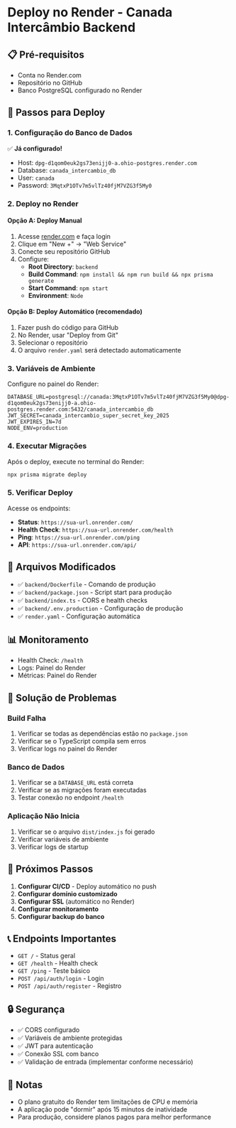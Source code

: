 # Deploy no Render - Canada Intercâmbio Backend

## 📋 Pré-requisitos

- Conta no Render.com
- Repositório no GitHub
- Banco PostgreSQL configurado no Render

## 🚀 Passos para Deploy

### 1. Configuração do Banco de Dados
✅ **Já configurado!**
- Host: `dpg-d1qom0euk2gs73enijj0-a.ohio-postgres.render.com`
- Database: `canada_intercambio_db`
- User: `canada`
- Password: `3MqtxP1OTv7m5vlTz40fjM7VZG3f5My0`

### 2. Deploy no Render

#### Opção A: Deploy Manual
1. Acesse [render.com](https://render.com) e faça login
2. Clique em "New +" → "Web Service"
3. Conecte seu repositório GitHub
4. Configure:
   - **Root Directory**: `backend`
   - **Build Command**: `npm install && npm run build && npx prisma generate`
   - **Start Command**: `npm start`
   - **Environment**: `Node`

#### Opção B: Deploy Automático (recomendado)
1. Fazer push do código para GitHub
2. No Render, usar "Deploy from Git"
3. Selecionar o repositório
4. O arquivo `render.yaml` será detectado automaticamente

### 3. Variáveis de Ambiente

Configure no painel do Render:
```
DATABASE_URL=postgresql://canada:3MqtxP1OTv7m5vlTz40fjM7VZG3f5My0@dpg-d1qom0euk2gs73enijj0-a.ohio-postgres.render.com:5432/canada_intercambio_db
JWT_SECRET=canada_intercambio_super_secret_key_2025
JWT_EXPIRES_IN=7d
NODE_ENV=production
```

### 4. Executar Migrações

Após o deploy, execute no terminal do Render:
```bash
npx prisma migrate deploy
```

### 5. Verificar Deploy

Acesse os endpoints:
- **Status**: `https://sua-url.onrender.com/`
- **Health Check**: `https://sua-url.onrender.com/health`
- **Ping**: `https://sua-url.onrender.com/ping`
- **API**: `https://sua-url.onrender.com/api/`

## 🔧 Arquivos Modificados

- ✅ `backend/Dockerfile` - Comando de produção
- ✅ `backend/package.json` - Script start para produção
- ✅ `backend/index.ts` - CORS e health checks
- ✅ `backend/.env.production` - Configuração de produção
- ✅ `render.yaml` - Configuração automática

## 📊 Monitoramento

- Health Check: `/health`
- Logs: Painel do Render
- Métricas: Painel do Render

## 🚨 Solução de Problemas

### Build Falha
1. Verificar se todas as dependências estão no `package.json`
2. Verificar se o TypeScript compila sem erros
3. Verificar logs no painel do Render

### Banco de Dados
1. Verificar se a `DATABASE_URL` está correta
2. Verificar se as migrações foram executadas
3. Testar conexão no endpoint `/health`

### Aplicação Não Inicia
1. Verificar se o arquivo `dist/index.js` foi gerado
2. Verificar variáveis de ambiente
3. Verificar logs de startup

## 🔄 Próximos Passos

1. **Configurar CI/CD** - Deploy automático no push
2. **Configurar domínio customizado**
3. **Configurar SSL** (automático no Render)
4. **Configurar monitoramento**
5. **Configurar backup do banco**

## 📞 Endpoints Importantes

- `GET /` - Status geral
- `GET /health` - Health check
- `GET /ping` - Teste básico
- `POST /api/auth/login` - Login
- `POST /api/auth/register` - Registro

## 🔒 Segurança

- ✅ CORS configurado
- ✅ Variáveis de ambiente protegidas
- ✅ JWT para autenticação
- ✅ Conexão SSL com banco
- ✅ Validação de entrada (implementar conforme necessário)

## 📝 Notas

- O plano gratuito do Render tem limitações de CPU e memória
- A aplicação pode "dormir" após 15 minutos de inatividade
- Para produção, considere planos pagos para melhor performance
